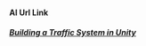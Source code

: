 #### AI Url Link

##### [Building a Traffic System in Unity](https://www.youtube.com/watch?v=MXCZ-n5VyJc "Url")
